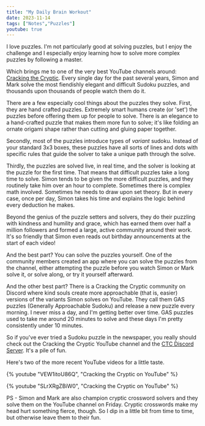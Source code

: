 ```yaml
---
title: "My Daily Brain Workout"
date: 2023-11-14
tags: ["Notes","Puzzles"]
youtube: true
---
```


I love puzzles.  I'm not particularly good at solving puzzles, but I enjoy the challenge and I especially enjoy learning how to solve more complex puzzles by following a master. 

Which brings me to one of the very best YouTube channels around:  [Cracking the Cryptic](https://www.youtube.com/@CrackingTheCryptic).  Every single day for the past several years, Simon and Mark solve the most fiendishly elegant and difficult Sudoku puzzles, and thousands upon thousands of people watch them do it.

There are a few especially cool things about the puzzles they solve.  First, they are hand crafted puzzles.  Extremely smart humans create (or 'set') the puzzles before offering them up for people to solve.  There is an elegance to a hand-crafted puzzle that makes them more fun to solve; it's like folding an ornate origami shape rather than cutting and gluing paper together.

Secondly, most of the puzzles introduce types of _variant_ sudoku.  Instead of your standard 3x3 boxes, these puzzles have all sorts of lines and dots with specific rules that guide the solver to take a unique path through the solve.

Thirdly, the puzzles are solved live, in real time, and the solver is looking at the puzzle for the first time.  That means that difficult puzzles take a long time to solve.  Simon tends to be given the more difficult puzzles, and they routinely take him over an hour to complete.  Sometimes there is complex math involved.  Sometimes he needs to draw upon set theory.  But in every case, once per day, Simon takes his time and explains the logic behind every deduction he makes.  

Beyond the genius of the puzzle setters and solvers, they do their puzzling with kindness and humility and grace, which has earned them over half a million followers and formed a large, active community around their work.  It's so friendly that Simon even reads out birthday announcements at the start of each video!

And the best part?  You can solve the puzzles yourself.  One of the community members created an app where you can solve the puzzles from the channel, either attempting the puzzle before you watch Simon or Mark solve it, or solve along, or try it yourself afterward.

And the other best part?  There is a Cracking the Cryptic community on Discord where kind souls create more approachable (that is, easier) versions of the variants Simon solves on YouTube.  They call them GAS puzzles (Generally Approachable Sudoku) and release a new puzzle every morning.  I never miss a day, and I'm getting better over time.  GAS puzzles used to take me around 20 minutes to solve and these days I'm pretty consistently under 10 minutes.  

So if you've ever tried a Sudoku puzzle in the newspaper, you really should check out the Cracking the Cryptic YouTube channel and the [CTC Discord Server](https://discord.gg/BbN89j5).  It's a pile of fun.

Here's two of the more recent YouTube videos for a little taste.

{% youtube "VEW1itoU86Q", "Cracking the Cryptic on YouTube" %}


{% youtube "SLrXRgZBiW0", "Cracking the Cryptic on YouTube" %}

PS - Simon and Mark are also champion cryptic crossword solvers and they solve them on the YouTube channel on Friday.  Cryptic crosswords make my head hurt something fierce, though.  So I dip in a little bit from time to time, but otherwise leave them to their fun.